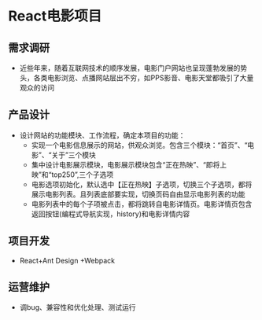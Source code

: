 # React电影项目
## 需求调研
+ 近些年来，随着互联网技术的顺序发展，电影门户网站也呈现蓬勃发展的势头，各类电影浏览、点播网站层出不穷，如PPS影音、电影天堂都吸引了大量观众的访问
## 产品设计
+ 设计网站的功能模块、工作流程，确定本项目的功能：
   + 实现一个电影信息展示的网站，供观众浏览。包含三个模块：“首页”、“电影”、“关于”三个模块
   + 集中设计电影展示模块，电影展示模块包含“正在热映”、“即将上映”和“top250”,三个子选项
   + 电影选项初始化，默认选中【正在热映】子选项，切换三个子选项，都将展示电影列表。且列表底部要实现，切换页码自由显示电影列表的功能
   + 电影列表中的每个子项被点击，都将跳转自电影详情页。电影详情页包含返回按钮(编程式导航实现，history)和电影详情内容
## 项目开发
+ React+Ant Design +Webpack 
## 运营维护
+ 调bug、兼容性和优化处理、测试运行

